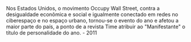 Nos Estados Unidos, o movimento Occupy Wall Street, contra a desigualdade econômica e social e igualmente conectado em redes no ciberespaço e no espaço urbano, tornou-se o evento do ano e afetou a maior parte do país, a ponto de a revista Time atribuir ao "Manifestante" o título de personalidade do ano. - 2011